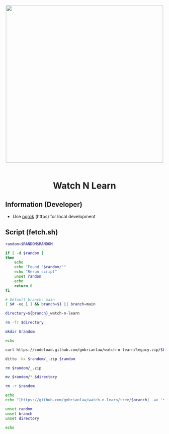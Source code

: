 <div align="center">
    <img src="https://raw.githubusercontent.com/gmbrianlaw/watch-n-learn/main/logo.png" width="500">
</div>

<br>

<h1 align="center">Watch N Learn</h1>

<h2>Information (Developer)</h2>

<ul>
    <li>
        <p>
            Use
            <a href="https://ngrok.com">ngrok</a>
            (https) for local development
        </p>
    </li>
</ul>

<h2>Script (fetch.sh)</h2>

```sh
random=$RANDOM$RANDOM

if [ -d $random ]
then
    echo
    echo "Found '$random/'"
    echo "Rerun script"
    unset random
    echo
    return 0
fi

# Default branch: main
[ $# -eq 1 ] && branch=$1 || branch=main

directory=${branch}_watch-n-learn

rm -fr $directory

mkdir $random

echo

curl https://codeload.github.com/gmbrianlaw/watch-n-learn/legacy.zip/$branch --output $random/_.zip

ditto -kx $random/_.zip $random

rm $random/_.zip

mv $random/* $directory

rm -r $random

echo
echo "[https://github.com/gmbrianlaw/watch-n-learn/tree/$branch] -=> '$directory/'"

unset random
unset branch
unset directory

echo
```

